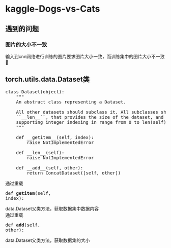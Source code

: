 # kaggle-Dogs-vs-Cats

## 遇到的问题
### 图片的大小不一致
输入到cnn网络进行训练的图片要求图片大小一致，而训练集中的图片大小不一致🤭

## torch.utils.data.Dataset类
<pre>
class Dataset(object):
    """
    An abstract class representing a Dataset.

    All other datasets should subclass it. All subclasses should override
    ``__len__``, that provides the size of the dataset, and ``__getitem__``,
    supporting integer indexing in range from 0 to len(self) exclusive.
    """

    def __getitem__(self, index):
        raise NotImplementedError

    def __len__(self):
        raise NotImplementedError

    def __add__(self, other):
        return ConcatDataset([self, other])
</pre>
通过重载<pre>def __getitem__(self, index):</pre>data.Dataset父类方法，获取数据集中数据内容<br>
通过重载<pre>def __add__(self, other):</pre>data.Dataset父类方法，获取数据集的大小<br>
